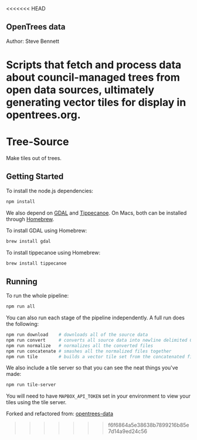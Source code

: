 <<<<<<< HEAD
## OpenTrees data

Author: Steve Bennett

Scripts that fetch and process data about council-managed trees from open data sources, ultimately generating vector tiles for display in opentrees.org. 
=======
# Tree-Source

Make tiles out of trees.

## Getting Started

To install the node.js dependencies:

```bash
npm install
```

We also depend on [GDAL](https://gdal.org) and [Tippecanoe](https://github.com/mapbox/tippecanoe). On Macs, both can be installed through [Homebrew](https://brew.sh).

To install GDAL using Homebrew:

```bash
brew install gdal
```

To install tippecanoe using Homebrew:

```bash
brew install tippecanoe
```

## Running

To run the whole pipeline:

```bash
npm run all
```

You can also run each stage of the pipeline independently. A full run does the following:

```bash
npm run download    # downloads all of the source data
npm run convert     # converts all source data into newline delimited GeoJSON
npm run normalize   # normalizes all the converted files
npm run concatenate # smashes all the normalized files together
npm run tile        # builds a vector tile set from the concatenated file
```

We also include a tile server so that you can see the neat things you've made:

```bash
npm run tile-server
```

You will need to have `MAPBOX_API_TOKEN` set in your environment to view your tiles using the tile server.


Forked and refactored from: [opentrees-data](https://github.com/stevage/opentrees-data)
>>>>>>> f6f6864a5e38638b7899216b85e7d14a9ed24c56
